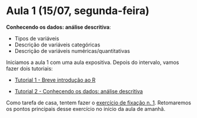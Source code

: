 # Aula 1 (15/07, segunda-feira)

**Conhecendo os dados: análise descritiva**:

* Tipos de variáveis
* Descrição de variáveis categóricas
* Descrição de variáveis numéricas/quantitativas

Iniciamos a aula 1 com uma aula expositiva. Depois do intervalo, vamos fazer dois tutoriais:

* [Tutorial 1 - Breve introdução ao R](https://github.com/lgelape/modus_2019/blob/master/Tutoriais/Tutorial1.md)

* [Tutorial 2 - Conhecendo os dados: análise descritiva](https://github.com/lgelape/modus_2019/blob/master/Tutoriais/Tutorial2.md)

Como tarefa de casa, tentem fazer o [exercício de fixação n. 1](https://github.com/lgelape/modus_2019/blob/master/Exercicios/Exercicio1.md). Retomaremos os pontos principais desse exercício no início da aula de amanhã.
